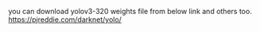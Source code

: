 you can download yolov3-320 weights file from below link and others too.
https://pjreddie.com/darknet/yolo/
